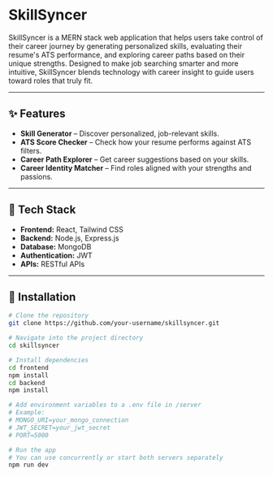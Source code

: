 # SkillSyncer

SkillSyncer is a MERN stack web application that helps users take control of their career journey by generating personalized skills, evaluating their resume's ATS performance, and exploring career paths based on their unique strengths. Designed to make job searching smarter and more intuitive, SkillSyncer blends technology with career insight to guide users toward roles that truly fit.

---

## ✨ Features

- **Skill Generator** – Discover personalized, job-relevant skills.
- **ATS Score Checker** – Check how your resume performs against ATS filters.
- **Career Path Explorer** – Get career suggestions based on your skills.
- **Career Identity Matcher** – Find roles aligned with your strengths and passions.

---

## 🔧 Tech Stack

- **Frontend:** React, Tailwind CSS  
- **Backend:** Node.js, Express.js  
- **Database:** MongoDB  
- **Authentication:** JWT  
- **APIs:** RESTful APIs

---

## 🚀 Installation

```bash
# Clone the repository
git clone https://github.com/your-username/skillsyncer.git

# Navigate into the project directory
cd skillsyncer

# Install dependencies
cd frontend
npm install
cd backend
npm install

# Add environment variables to a .env file in /server
# Example:
# MONGO_URI=your_mongo_connection
# JWT_SECRET=your_jwt_secret
# PORT=5000

# Run the app
# You can use concurrently or start both servers separately
npm run dev
